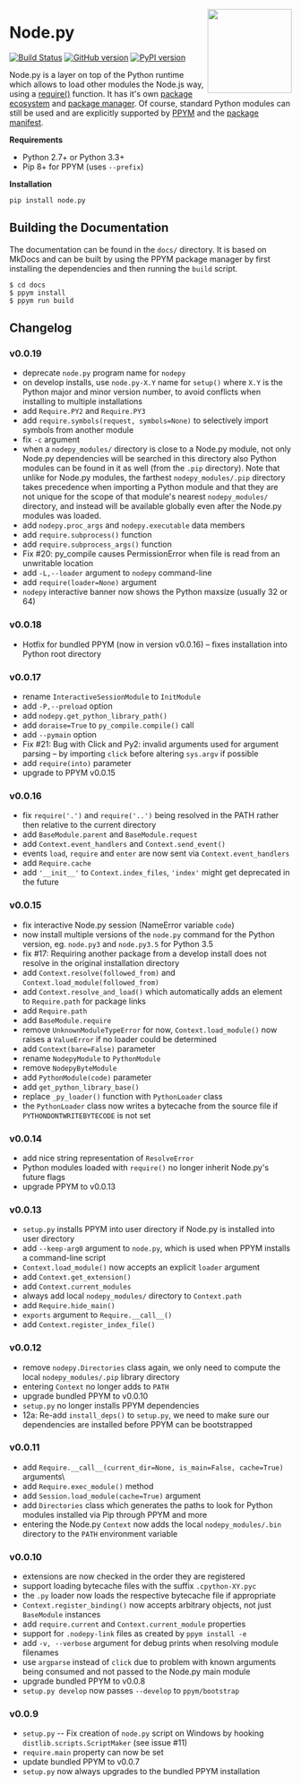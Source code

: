 <img src="https://i.imgur.com/IfmOKFI.png" align="right" width="150px"></img>

# Node.py

[![Build Status](https://travis-ci.org/nodepy/nodepy.svg?branch=master)](https://travis-ci.org/nodepy/nodepy)
[![GitHub version](https://badge.fury.io/gh/nodepy%2Fnodepy.svg)](https://badge.fury.io/gh/nodepy%2Fnodepy)
[![PyPI version](https://badge.fury.io/py/node.py.svg)](https://badge.fury.io/py/node.py)

Node.py is a layer on top of the Python runtime which allows to load other
modules the Node.js way, using a [require()][require] function. It has it's own
[package ecosystem][ppym.org] and [package manager][PPYM]. Of course, standard
Python modules can still be used and are explicitly supported by [PPYM][] and
the [package manifest][].

  [require]: https://ppym.org/docs/latest/require/
  [ppym]: https://github.com/nodepy/ppym
  [ppym.org]: https://ppym.org
  [package manifest]: https://ppym.org/docs/latest/ppym/package-manifest/

__Requirements__

- Python 2.7+ or Python 3.3+
- Pip 8+ for PPYM (uses `--prefix`)

__Installation__

    pip install node.py

## Building the Documentation

The documentation can be found in the `docs/` directory. It is based on MkDocs
and can be built by using the PPYM package manager by first installing the
dependencies and then running the `build` script.

    $ cd docs
    $ ppym install
    $ ppym run build

## Changelog

### v0.0.19

- deprecate `node.py` program name for `nodepy`
- on develop installs, use `node.py-X.Y` name for `setup()` where `X.Y` is the
  Python major and minor version number, to avoid conflicts when installing to
  multiple installations
- add `Require.PY2` and `Require.PY3`
- add `require.symbols(request, symbols=None)` to selectively import symbols
  from another module
- fix `-c` argument
- when a `nodepy_modules/` directory is close to a Node.py module, not only
  Node.py dependencies will be searched in this directory also Python modules
  can be found in it as well (from the `.pip` directory). Note that unlike for
  Node.py modules, the farthest `nodepy_modules/.pip` directory takes precedence
  when importing a Python module and that they are not unique for the scope
  of that module's nearest `nodepy_modules/` directory, and instead will be
  available globally even after the Node.py modules was loaded.
- add `nodepy.proc_args` and `nodepy.executable` data members
- add `require.subprocess()` function
- add `require.subprocess_args()` function
- Fix #20: py_compile causes PermissionError when file is read from an
  unwritable location
- add `-L,--loader` argument to `nodepy` command-line
- add `require(loader=None)` argument
- `nodepy` interactive banner now shows the Python maxsize (usually 32 or 64)

### v0.0.18

- Hotfix for bundled PPYM (now in version v0.0.16) &ndash; fixes installation
  into Python root directory

### v0.0.17

- rename `InteractiveSessionModule` to `InitModule`
- add `-P,--preload` option
- add `nodepy.get_python_library_path()`
- add `doraise=True` to `py_compile.compile()` call
- add `--pymain` option
- Fix #21: Bug with Click and Py2: invalid arguments used for argument parsing
  &ndash; by importing `click` before altering `sys.argv` if possible
- add `require(into)` parameter
- upgrade to PPYM v0.0.15

### v0.0.16

- fix `require('.')` and `require('..')` being resolved in the PATH rather
  then relative to the current directory
- add `BaseModule.parent` and `BaseModule.request`
- add `Context.event_handlers` and `Context.send_event()`
- events `load`, `require` and `enter` are now sent via `Context.event_handlers`
- add `Require.cache`
- add `'__init__'` to `Context.index_files`, `'index'` might get deprecated
  in the future

### v0.0.15

- fix interactive Node.py session (NameError variable `code`)
- now install multiple versions of the `node.py` command for the Python
  version, eg. `node.py3` and `node.py3.5` for Python 3.5
- fix #17: Requiring another package from a develop install does not resolve
  in the original installation directory
- add `Context.resolve(followed_from)` and `Context.load_module(followed_from)`
- add `Context.resolve_and_load()` which automatically adds an element to
  `Require.path` for package links
- add `Require.path`
- add `BaseModule.require`
- remove `UnknownModuleTypeError` for now, `Context.load_module()` now raises
  a `ValueError` if no loader could be determined
- add `Context(bare=False)` parameter
- rename `NodepyModule` to `PythonModule`
- remove `NodepyByteModule`
- add `PythonModule(code)` parameter
- add `get_python_library_base()`
- replace `_py_loader()` function with `PythonLoader` class
- the `PythonLoader` class now writes a bytecache from the source file if
  `PYTHONDONTWRITEBYTECODE` is not set

### v0.0.14

- add nice string representation of `ResolveError`
- Python modules loaded with `require()` no longer inherit Node.py's future flags
- upgrade PPYM to v0.0.13

### v0.0.13

- `setup.py` installs PPYM into user directory if Node.py is installed
  into user directory
- add `--keep-arg0` argument to `node.py`, which is used when PPYM installs
  a command-line script
- `Context.load_module()` now accepts an explicit `loader` argument
- add `Context.get_extension()`
- add `Context.current_modules`
- always add local `nodepy_modules/` directory to `Context.path`
- add `Require.hide_main()`
- `exports` argument to `Require.__call__()`
- add `Context.register_index_file()`

### v0.0.12

- remove `nodepy.Directories` class again, we only need to compute the
  local `nodepy_modules/.pip` library directory
- entering `Context` no longer adds to `PATH`
- upgrade bundled PPYM to v0.0.10
- `setup.py` no longer installs PPYM dependencies
- 12a: Re-add `install_deps()` to `setup.py`, we need to make sure our
  dependencies are installed before PPYM can be bootstrapped

### v0.0.11

- add `Require.__call__(current_dir=None, is_main=False, cache=True)` arguments\
- add `Require.exec_module()` method
- add `Session.load_module(cache=True)` argument
- add `Directories` class which generates the paths to look for Python modules
  installed via Pip through PPYM and more
- entering the Node.py `Context` now adds the local `nodepy_modules/.bin`
  directory to the `PATH` environment variable

### v0.0.10

- extensions are now checked in the order they are registered
- support loading bytecache files with the suffix `.cpython-XY.pyc`
- the `.py` loader now loads the respective bytecache file if appropriate
- `Context.register_binding()` now accepts arbitrary objects, not just
  `BaseModule` instances
- add `require.current` and `Context.current_module` properties
- support for `.nodepy-link` files as created by `ppym install -e`
- add `-v, --verbose` argument for debug prints when resolving module filenames
- use `argparse` instead of `click` due to problem with known arguments
  being consumed and not passed to the Node.py main module
- upgrade bundled PPYM to v0.0.8
- `setup.py develop` now passes `--develop` to `ppym/bootstrap`

### v0.0.9

- `setup.py` -- Fix creation of `node.py` script on Windows by hooking
  `distlib.scripts.ScriptMaker` (see issue #11)
- `require.main` property can now be set
- update bundled PPYM to v0.0.7
- `setup.py` now always upgrades to the bundled PPYM installation
